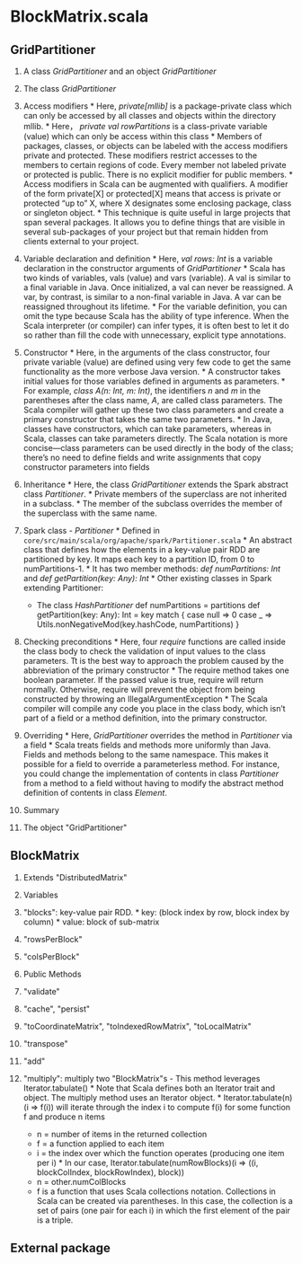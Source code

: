 BlockMatrix.scala
==================

GridPartitioner
---------------

1. A class *GridPartitioner* and an object *GridPartitioner*

2. The class *GridPartitioner*

  1. Access modifiers
    * Here, *private[mllib]* is a package-private class which can only be accessed by all classes and objects within the directory mllib.
	* Here， *private val rowPartitions* is a class-private variable (value) which can only be access within this class
	* Members of packages, classes, or objects can be labeled with the access modifiers private and protected. These modifiers restrict accesses to the members to certain regions of code. Every member not labeled private or protected is public. There is no explicit modifier for public members.
	* Access modifiers in Scala can be augmented with qualifiers. A modifier of the form private[X] or protected[X] means that access is private or protected “up to” X, where X designates some enclosing package, class or singleton object.
	* This technique is quite useful in large projects that span several packages. It allows you to define things that are visible in several sub-packages of your project but that remain hidden from clients external to your project.
	
  2. Variable declaration and definition
    * Here, *val rows: Int* is a variable declaration in the constructor arguments of *GridPartitioner*
	* Scala has two kinds of variables, vals (value) and vars (variable). A val is similar to a final variable in Java. Once initialized, a val can never be reassigned. A var, by contrast, is similar to a non-final variable in Java. A var can be reassigned throughout its lifetime.
	* For the variable definition, you can omit the type because Scala has the ability of type inference. When the Scala interpreter (or compiler) can infer types, it is often best to let it do so rather than fill the code with unnecessary, explicit type annotations.
	
  3. Constructor
	* Here, in the arguments of the class constructor, four private variable (value) are defined using very few code to get the same functionality as the more verbose Java version.
	* A constructor takes initial values for those variables defined in arguments as parameters.
	* For example, *class A(n: Int, m: Int)*, the identifiers *n* and *m* in the parentheses after the class name, *A*, are called class parameters. The Scala compiler will gather up these two class parameters and create a primary constructor that takes the same two parameters.
	* In Java, classes have constructors, which can take parameters, whereas in Scala, classes can take parameters directly. The Scala notation is more concise—class parameters can be used directly in the body of the class; there’s no need to define fields and write assignments that copy constructor parameters into fields
  
  4. Inheritance
    * Here, the class *GridPartitioner* extends the Spark abstract class *Partitioner*.
	* Private members of the superclass are not inherited in a subclass.
	* The member of the subclass overrides the member of the superclass with the same name.
  
  5. Spark class - *Partitioner*
    * Defined in `core/src/main/scala/org/apache/spark/Partitioner.scala`
    * An abstract class that defines how the elements in a key-value pair RDD are partitioned by key. It maps each key to a partition ID, from 0 to numPartitions-1.
    * It has two member methods: *def numPartitions: Int* and *def getPartition(key: Any): Int*
    * Other existing classes in Spark extending Partitioner:
      - The class *HashPartitioner*
    def numPartitions = partitions
    def getPartition(key: Any): Int = key match {
      case null => 0
      case _ => Utils.nonNegativeMod(key.hashCode, numPartitions) }
  
	
  
  6. Checking preconditions
    * Here, four *require* functions are called inside the class body to check the validation of input values to the class parameters. Tt is the best way to approach the problem caused by the abbreviation of the primary constructor
    * The require method takes one boolean parameter. If the passed value is true, require will return normally. Otherwise, require will prevent the object from being constructed by throwing an IllegalArgumentException
    * The Scala compiler will compile any code you place in the class body, which isn’t part of a field or a method definition, into the primary constructor.
	
  7. Overriding
    * Here, *GridPartitioner* overrides the method in *Partitioner* via a field
	* Scala treats fields and methods more uniformly than Java. Fields and methods belong to the same namespace. This makes it possible for a field to override a parameterless method. For instance, you could change the implementation of contents in class *Partitioner* from a method to a field without having to modify the abstract method definition of contents in class *Element*.
	
  7. Summary

3. The object "GridPartitioner"

BlockMatrix
-----------

1. Extends "DistributedMatrix"
  
2. Variables
  1. "blocks": key-value pair RDD.
    * key: (block index by row, block index by column)
    * value: block of sub-matrix
  2. "rowsPerBlock"
  3. "colsPerBlock"
	
3. Public Methods
  1. "validate"
  2. "cache", "persist"
  3. "toCoordinateMatrix", "toIndexedRowMatrix", "toLocalMatrix"
  4. "transpose"
  5. "add"
  6. "multiply": multiply two "BlockMatrix"s - This method leverages Iterator.tabulate()
    * Note that Scala defines both an Iterator trait and object. The multiply method uses an Iterator object. 
    * Iterator.tabulate(n)(i => f(i)) will iterate through the index i to compute f(i) for some function f and produce n items
      - n = number of items in the returned collection
      - f = a function applied to each item
      - i = the index over which the function operates (producing one item per i)
    * In our case, Iterator.tabulate(numRowBlocks)(i => ((i, blockColIndex, blockRowIndex), block))
      - n = other.numColBlocks
      - f is a function that uses Scala collections notation. Collections in Scala can be created via parentheses. In this case, the collection is a set of pairs (one pair for each i) in which the first element of the pair is a triple. 

External package
----------------
